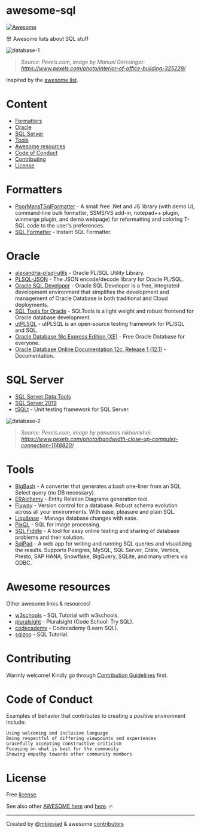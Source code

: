 # awesome-sql

[![Awesome](https://awesome.re/badge-flat.svg)](https://awesome.re)

😎 Awesome lists about SQL stuff

![database-1](https://github.com/mbiesiad/awesome-sql/blob/master/media/db_1.png)

> _Source: Pexels.com, image by Manuel Geissinger: https://www.pexels.com/photo/interior-of-office-building-325229/_

Inspired by the [awesome list](https://github.com/sindresorhus/awesome).

# Content

* [Formatters](#formatters)
* [Oracle](#oracle)
* [SQL Server](#sql-server)
* [Tools](#tools)
* [Awesome resources](#awesome-resources)
* [Code of Conduct](#code-of-conduct)
* [Contributing](#contributing)
* [License](#license)

# Formatters

* [PoorMansTSqlFormatter](https://github.com/TaoK/PoorMansTSqlFormatter) - A small free .Net and JS library (with demo UI, command-line bulk formatter, SSMS/VS add-in, notepad++ plugin, winmerge plugin, and demo webpage) for reformatting and coloring T-SQL code to the user's preferences.
* [SQL Formatter](http://www.dpriver.com/pp/sqlformat.htm) - Instant SQL Formatter.

# Oracle

* [alexandria-plsql-utils](https://github.com/mortenbra/alexandria-plsql-utils) - Oracle PL/SQL Utility Library.
* [PLSQL-JSON](https://github.com/doberkofler/PLSQL-JSON) - The JSON encode/decode library for Oracle PL/SQL.
* [Oracle SQL Developer](https://www.oracle.com/database/technologies/appdev/sql-developer.html) - Oracle SQL Developer is a free, integrated development environment that simplifies the development and management of Oracle Database in both traditional and Cloud deployments.
* [SQL Tools for Oracle](https://sourceforge.net/projects/sqlt/) - SQLTools is a light weight and robust frontend for Oracle database development. 
* [utPLSQL](http://utplsql.org/) - utPLSQL is an open-source testing framework for PL/SQL and SQL.
* [Oracle Database 18c Express Edition (XE)](https://www.oracle.com/database/technologies/appdev/xe.html) - Free Oracle Database for everyone.
* [Oracle Database Online Documentation 12c, Release 1 (12.1)](https://docs.oracle.com/database/121/SQLRF/toc.htm) - Documentation.

# SQL Server

* [SQL Server Data Tools](https://docs.microsoft.com/en-us/sql/ssdt/download-sql-server-data-tools-ssdt?redirectedfrom=MSDN&view=sql-server-ver15)
* [SQL Server 2019](https://www.microsoft.com/en-us/sql-server/sql-server-2019)
* [tSQLt](https://tsqlt.org/) - Unit testing framework for SQL Server.

![database-2](https://github.com/mbiesiad/awesome-sql/blob/master/media/db_2.png)

> _Source: Pexels.com, image by panumas nikhomkhai: https://www.pexels.com/photo/bandwidth-close-up-computer-connection-1148820/_

# Tools

* [BigBash](https://github.com/Borisvl/bigbash) - A converter that generates a bash one-liner from an SQL Select query (no DB necessary).
* [ERAlchemy](https://github.com/Alexis-benoist/eralchemy) - Entity Relation Diagrams generation tool.
* [Flyway](https://flywaydb.org/) - Version control for a database. Robust schema evolution across all your environments. With ease, pleasure and plain SQL.
* [Liquibase](https://www.liquibase.org/) - Manage database changes with ease.
* [PixQL](https://github.com/Phildo/pixQL) - SQL for image processing.
* [SQL Fiddle](http://sqlfiddle.com/) - A tool for easy online testing and sharing of database problems and their solution.
* [SqlPad](http://rickbergfalk.github.io/sqlpad/#/) - A web app for writing and running SQL queries and visualizing the results. Supports Postgres, MySQL, SQL Server, Crate, Vertica, Presto, SAP HANA, Snowflake, BigQuery, SQLite, and many others via ODBC.

# Awesome resources

Other awesome links & resources!

* [w3schools](https://www.w3schools.com/sql/default.asp) - SQL Tutorial with w3schools.
* [pluralsight](https://www.pluralsight.com/courses/code-school-try-sql) - Pluralsight (Code School: Try SQL).
* [codecademy](https://www.codecademy.com/learn/learn-sql) - Codecademy (Learn SQL).
* [sqlzoo](https://sqlzoo.net/) - SQL Tutorial.

# Contributing

Warmly welcome! Kindly go through [Contribution Guidelines](CONTRIBUTING.md) first.

# Code of Conduct

Examples of behavior that contributes to creating a positive environment include:

    Using welcoming and inclusive language
    Being respectful of differing viewpoints and experiences
    Gracefully accepting constructive criticism
    Focusing on what is best for the community
    Showing empathy towards other community members

# License
Free [license](LICENSE).

See also other [AWESOME here](https://github.com/mbiesiad/awesome-chess) and [here](https://github.com/mbiesiad/awesome-astronomy). :fire:

__________________________________________________

Created by @[mbiesiad](https://github.com/mbiesiad) & awesome [contributors](https://github.com/mbiesiad/awesome-sql/graphs/contributors)
